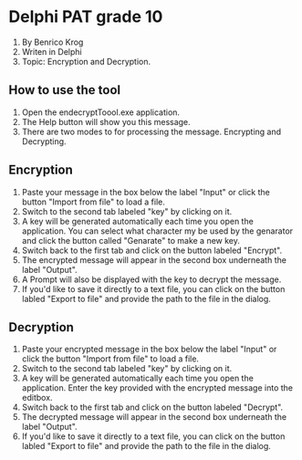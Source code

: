 # Delphi PAT grade 10
1. By Benrico Krog
2. Writen in Delphi
3. Topic: Encryption and Decryption.

## How to use the tool
1. Open the endecryptToool.exe application.
2. The Help button will show you this message.
3. There are two modes to for processing the message. Encrypting and Decrypting.

## Encryption
1. Paste your message in the box below the label "Input" or click the button "Import from file" to load a file.
2. Switch to the second tab labeled "key" by clicking on it.
3. A key will be generated automatically each time you open the application. You can select what character my be used by the genarator and click the button called "Genarate" to make a new key.
4. Switch back to the first tab and click on the button labeled "Encrypt".
5. The encrypted message will appear in the second box underneath the label "Output".
6. A Prompt will also be displayed with the key to decrypt the message.
6. If you'd like to save it directly to a text file, you can click on the button labled "Export to file" and provide the path to the file in the dialog.

## Decryption
1. Paste your encrypted message in the box below the label "Input" or click the button "Import from file" to load a file.
2. Switch to the second tab labeled "key" by clicking on it.
3. A key will be generated automatically each time you open the application. Enter the key provided with the encrypted message into the editbox.
4. Switch back to the first tab and click on the button labeled "Decrypt".
5. The decrypted message will appear in the second box underneath the label "Output".
6. If you'd like to save it directly to a text file, you can click on the button labled "Export to file" and provide the path to the file in the dialog.
